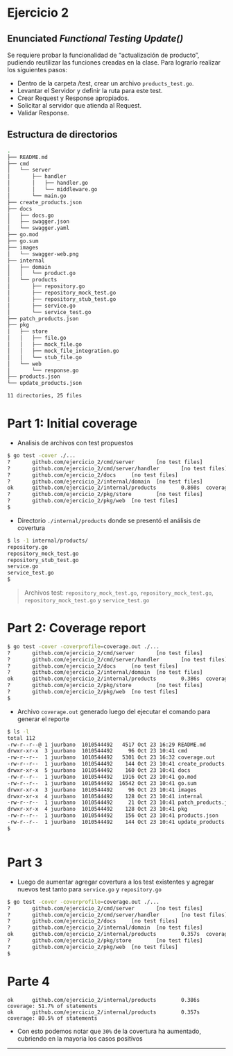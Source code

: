 # Ejercicio 2

## Enunciated *_Functional Testing Update()_*

Se requiere probar la funcionalidad de “actualización de producto”, pudiendo reutilizar las funciones creadas en la clase. Para lograrlo realizar los siguientes pasos:

* Dentro de la carpeta /test, crear un archivo `products_test.go`.
* Levantar el Servidor y definir la ruta para este test.
* Crear Request y Response apropiados.
* Solicitar al servidor que atienda al Request.
* Validar Response.
 

## Estructura de directorios

```bash
.
├── README.md
├── cmd
│   └── server
│       ├── handler
│       │   ├── handler.go
│       │   └── middleware.go
│       └── main.go
├── create_products.json
├── docs
│   ├── docs.go
│   ├── swagger.json
│   └── swagger.yaml
├── go.mod
├── go.sum
├── images
│   └── swagger-web.png
├── internal
│   ├── domain
│   │   └── product.go
│   └── products
│       ├── repository.go
│       ├── repository_mock_test.go
│       ├── repository_stub_test.go
│       ├── service.go
│       └── service_test.go
├── patch_products.json
├── pkg
│   ├── store
│   │   ├── file.go
│   │   ├── mock_file.go
│   │   ├── mock_file_integration.go
│   │   └── stub_file.go
│   └── web
│       └── response.go
├── products.json
└── update_products.json

11 directories, 25 files
```

# Part 1: Initial coverage

* Analisis de archivos con test propuestos

```bash
$ go test -cover ./...
?       github.com/ejercicio_2/cmd/server       [no test files]
?       github.com/ejercicio_2/cmd/server/handler       [no test files]
?       github.com/ejercicio_2/docs     [no test files]
?       github.com/ejercicio_2/internal/domain  [no test files]
ok      github.com/ejercicio_2/internal/products        0.860s  coverage: 51.7% of statements
?       github.com/ejercicio_2/pkg/store        [no test files]
?       github.com/ejercicio_2/pkg/web  [no test files]
$
```

* Directorio `./internal/products` donde se presentó el análisis de covertura

```bash
$ ls -1 internal/products/
repository.go
repository_mock_test.go
repository_stub_test.go
service.go
service_test.go
$
```

> Archivos test: `repository_mock_test.go`,  `repository_mock_test.go`,  `repository_mock_test.go` y `service_test.go`  

# Part 2: Coverage report

```bash
$ go test -cover -coverprofile=coverage.out ./...
?       github.com/ejercicio_2/cmd/server       [no test files]
?       github.com/ejercicio_2/cmd/server/handler       [no test files]
?       github.com/ejercicio_2/docs     [no test files]
?       github.com/ejercicio_2/internal/domain  [no test files]
ok      github.com/ejercicio_2/internal/products        0.386s  coverage: 51.7% of statements
?       github.com/ejercicio_2/pkg/store        [no test files]
?       github.com/ejercicio_2/pkg/web  [no test files]
$
```

* Archivo `coverage.out` generado luego del ejecutar el comando para generar el reporte

```bash
$ ls -l
total 112
-rw-r--r--@ 1 juurbano  1010544492   4517 Oct 23 16:29 README.md
drwxr-xr-x  3 juurbano  1010544492     96 Oct 23 10:41 cmd
-rw-r--r--  1 juurbano  1010544492   5301 Oct 23 16:32 coverage.out
-rw-r--r--  1 juurbano  1010544492    144 Oct 23 10:41 create_products.json
drwxr-xr-x  5 juurbano  1010544492    160 Oct 23 10:41 docs
-rw-r--r--  1 juurbano  1010544492   1916 Oct 23 10:41 go.mod
-rw-r--r--  1 juurbano  1010544492  16542 Oct 23 10:41 go.sum
drwxr-xr-x  3 juurbano  1010544492     96 Oct 23 10:41 images
drwxr-xr-x  4 juurbano  1010544492    128 Oct 23 10:41 internal
-rw-r--r--  1 juurbano  1010544492     21 Oct 23 10:41 patch_products.json
drwxr-xr-x  4 juurbano  1010544492    128 Oct 23 10:41 pkg
-rw-r--r--  1 juurbano  1010544492    156 Oct 23 10:41 products.json
-rw-r--r--  1 juurbano  1010544492    144 Oct 23 10:41 update_products.json
$
```

```bash

```

# Part 3

* Luego de aumentar agregar covertura a los test existentes y agregar nuevos test tanto para `service.go` y `repository.go`

```bash
$ go test -cover -coverprofile=coverage.out ./...
?       github.com/ejercicio_2/cmd/server       [no test files]
?       github.com/ejercicio_2/cmd/server/handler       [no test files]
?       github.com/ejercicio_2/docs     [no test files]
?       github.com/ejercicio_2/internal/domain  [no test files]
ok      github.com/ejercicio_2/internal/products        0.357s  coverage: 80.5% of statements
?       github.com/ejercicio_2/pkg/store        [no test files]
?       github.com/ejercicio_2/pkg/web  [no test files]
$
```

# Parte 4

```
ok      github.com/ejercicio_2/internal/products        0.386s  coverage: 51.7% of statements
ok      github.com/ejercicio_2/internal/products        0.357s  coverage: 80.5% of statements
```

* Con esto podemos notar que `30%` de la covertura ha aumentado, cubriendo en la mayoria los casos positivos 


---

